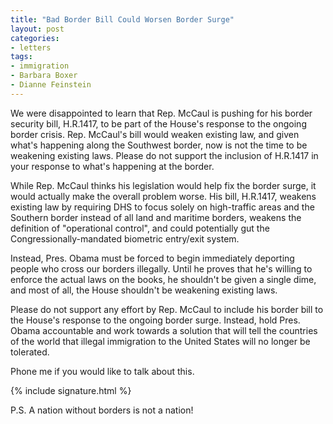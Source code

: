 ```yaml
---
title: "Bad Border Bill Could Worsen Border Surge"
layout: post
categories:
- letters
tags:
- immigration
- Barbara Boxer
- Dianne Feinstein
---
```


We were disappointed to learn that Rep. McCaul is pushing for his border security bill, H.R.1417, to be part of the House's response to the ongoing border crisis. Rep. McCaul's bill would weaken existing law, and given what's happening along the Southwest border, now is not the time to be weakening existing laws. Please do not support the inclusion of H.R.1417 in your response to what's happening at the border.

While Rep. McCaul thinks his legislation would help fix the border surge, it would actually make the overall problem worse. His bill, H.R.1417, weakens existing law by requiring DHS to focus solely on high-traffic areas and the Southern border instead of all land and maritime borders, weakens the definition of "operational control", and could potentially gut the Congressionally-mandated biometric entry/exit system.

Instead, Pres. Obama must be forced to begin immediately deporting people who cross our borders illegally. Until he proves that he's willing to enforce the actual laws on the books, he shouldn't be given a single dime, and most of all, the House shouldn't be weakening existing laws.

Please do not support any effort by Rep. McCaul to include his border bill to the House's response to the ongoing border surge. Instead, hold Pres. Obama accountable and work towards a solution that will tell the countries of the world that illegal immigration to the United States will no longer be tolerated.

Phone me if you would like to talk about this.

{% include signature.html %}

P.S. A nation without borders is not a nation!